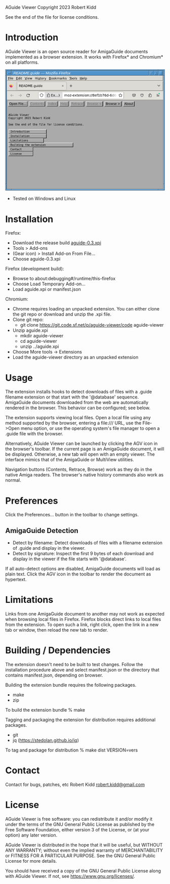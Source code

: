 AGuide Viewer
Copyright 2023 Robert Kidd

See the end of the file for license conditions.

# Introduction

AGuide Viewer is an open source reader for AmigaGuide documents implemented as a browser extension.  It works with Firefox* and Chromium* on all platforms.

![screenshot](doc/screenshot.png)

* Tested on Windows and Linux

# Installation

Firefox:
 - Download the release build [aguide-0.3.xpi](https://sourceforge.net/projects/aguide-viewer/files/v0.3/aguide-0.3.xpi/download)
 - Tools > Add-ons
 - (Gear icon) > Install Add-on From File...
 - Choose aguide-0.3.xpi

Firefox (development build):
 - Browse to about:debugging#/runtime/this-firefox
 - Choose Load Temporary Add-on...
 - Load aguide.xpi or manifest.json

Chromium:
 - Chrome requires loading an unpacked extension.  You can either clone the git repo or download and unzip the .xpi file.
 - Clone git repo:
   - git clone https://git.code.sf.net/p/aguide-viewer/code aguide-viewer
 - Unzip aguide.xpi
   - mkdir aguide-viewer
   - cd aguide-viewer
   - unzip ../aguide.xpi
 - Choose More tools -> Extensions
 - Load the aguide-viewer directory as an unpacked extension
 
# Usage

The extension installs hooks to detect downloads of files with a .guide filename extension or that start with the '@database' sequence.  AmigaGuide documents downloaded from the web are automatically rendered in the browser.  This behavior can be configured; see below.

The extension supports viewing local files.  Open a local file using any method supported by the browser, entering a file:/// URL, use the File->Open menu option, or use the operating system's file manager to open a .guide file with the browser.

Alternatively, AGuide Viewer can be launched by clicking the AGV icon in the browser's toolbar.  If the current page is an AmigaGuide document, it will be displayed.  Otherwise, a new tab will open with an empty viewer.  The interface mimics that of the AmigaGuide or MultiView utilities.

Navigation buttons (Contents, Retrace, Browse) work as they do in the native Amiga readers.  The browser's native history commands also work as normal.

# Preferences

Click the Preferences... button in the toolbar to change settings.

## AmigaGuide Detection

* Detect by filename: Detect downloads of files with a filename extension of .guide and display in the viewer.
* Detect by signature: Inspect the first 9 bytes of each download and display in the viewer if the file starts with '@database'.

If all auto-detect options are disabled, AmigaGuide documents will load as plain text.  Click the AGV icon in the toolbar to render the document as hypertext.

# Limitations

Links from one AmigaGuide document to another may not work as expected when browsing local files in Firefox.  Firefox blocks direct links to local files from the extension.  To open such a link, right click, open the link in a new tab or window, then reload the new tab to render.

# Building / Dependencies

The extension doesn't need to be built to test changes.  Follow the installation procedure above and select manifest.json or the directory that contains manifest.json, depending on browser.

Building the extension bundle requires the following packages.
 - make
 - zip

To build the extension bundle
 % make

Tagging and packaging the extension for distribution requires additional packages.
 - git
 - jq (https://stedolan.github.io/jq)

To tag and package for distribution
 % make dist VERSION=vers

# Contact

Contact for bugs, patches, etc
Robert Kidd <robert.kidd@gmail.com>

# License

AGuide Viewer is free software: you can redistribute it and/or modify it under the terms of the GNU General Public License as published by the Free Software Foundation, either version 3 of the License, or (at your option) any later version.

AGuide Viewer is distributed in the hope that it will be useful, but WITHOUT ANY WARRANTY; without even the implied warranty of MERCHANTABILITY or FITNESS FOR A PARTICULAR PURPOSE. See the GNU General Public License for more details.

You should have received a copy of the GNU General Public License along with AGuide Viewer. If not, see <https://www.gnu.org/licenses/>.
